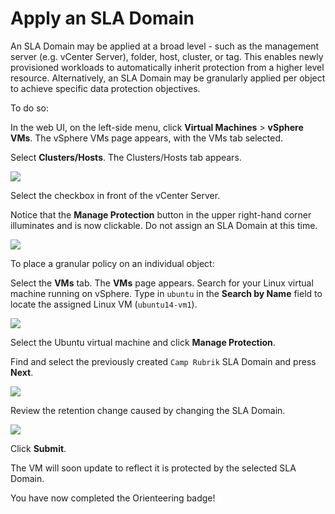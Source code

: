 # Apply an SLA Domain

An SLA Domain may be applied at a broad level - such as the management server \(e.g. vCenter Server\), folder, host, cluster, or tag. This enables newly provisioned workloads to automatically inherit protection from a higher level resource. Alternatively, an SLA Domain may be granularly applied per object to achieve specific data protection objectives.

To do so:

In the web UI, on the left-side menu, click **Virtual Machines** &gt; **vSphere VMs**. The vSphere VMs page appears, with the VMs tab selected.

Select **Clusters/Hosts**. The Clusters/Hosts tab appears.

![](https://lh4.googleusercontent.com/4Y9vKp6xfICeO8yEu9dyl15GAUqnDvXYbxEC5V8KMgTQy8pcMP_XrbwW-mAScUbc9jSA9ZQyG9d8WKxi2rtuMCgsHlyblpplxl-JWmOn2Zi3kL0Z_-RlJPSI1BCb_lJk6Qd2Y-jH)

Select the checkbox in front of the vCenter Server.

Notice that the **Manage Protection** button in the upper right-hand corner illuminates and is now clickable. Do not assign an SLA Domain at this time.

![](https://lh5.googleusercontent.com/1oIEr_S00EnfMThpnmkvJqXA9fsdbmL6w-oCb7lGlTOiL5vs3l6QxOpUg39V-wz8iPCvjbpFwKR0FgX9ZiLY3-XXW_qmqfMUyDuHb_nd2-ElMor86RLUHewwn8wb4vU87bzYkcwm)

To place a granular policy on an individual object:

Select the **VMs** tab. The **VMs** page appears. Search for your Linux virtual machine running on vSphere. Type in `ubuntu` in the **Search by Name** field to locate the assigned Linux VM (`ubuntu14-vm1`).

![](https://lh6.googleusercontent.com/OVKmVWpu4nEBZEKrZIt7yMawI-gOnBUNYatIBXYYDFd1NAn-CsywDyPT1OXMq4XNfMAHLmadoCf21UtxgVnr0ZOm5R44JyLwTFh8IOXwcyIyXNQXpuBUP8mTNThmGsZ19djNX6ym)

Select the Ubuntu virtual machine and click **Manage Protection**.

Find and select the previously created `Camp Rubrik` SLA Domain and press **Next**.

![](https://lh6.googleusercontent.com/wXuOvTXm18Y8gmVyHI3HywhE9rMmyNZ-Q1QKd4jQlJ-pd5SQNExBmKbyCkKTpm-DQwUyQx_69VMSkFG6quwoGuEtIxS6RJiZsNdyFOBap_sivC5aCNnZIs8DHLjD2GlvzwUSJiSp)

Review the retention change caused by changing the SLA Domain.

![](https://lh6.googleusercontent.com/4D5t8an4lX-8d0EgxIBU67LPROPQgvsZaFnPdi0VY8pXTJUWMx_mDxxDbGvcHiCVBEhgf6Y5PQPKyO6W5IqT4UDMVDdep3mlz96_-r_nkrnlfEZWconE5263_Iu_sSY3FT68EEV8)

Click **Submit**.

The VM will soon update to reflect it is protected by the selected SLA Domain.

You have now completed the Orienteering badge!